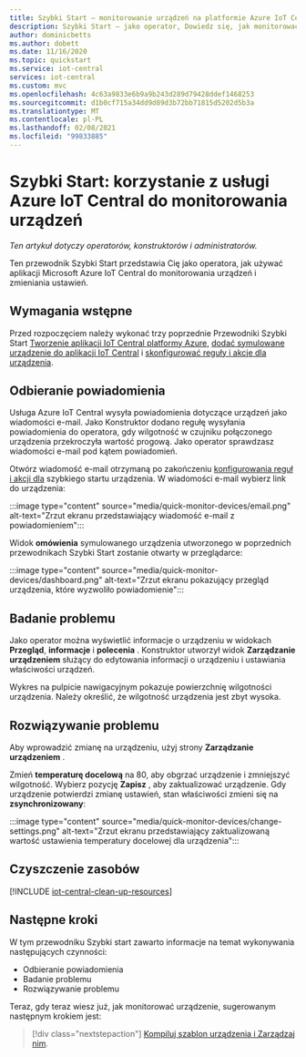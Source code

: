 ```yaml
---
title: Szybki Start — monitorowanie urządzeń na platformie Azure IoT Central
description: Szybki Start — jako operator, Dowiedz się, jak monitorować urządzenia za pomocą aplikacji IoT Central platformy Azure.
author: dominicbetts
ms.author: dobett
ms.date: 11/16/2020
ms.topic: quickstart
ms.service: iot-central
services: iot-central
ms.custom: mvc
ms.openlocfilehash: 4c63a9833e6b9a9b243d289d79428ddef1468253
ms.sourcegitcommit: d1b0cf715a34dd9d89d3b72bb71815d5202d5b3a
ms.translationtype: MT
ms.contentlocale: pl-PL
ms.lasthandoff: 02/08/2021
ms.locfileid: "99833885"
---
```

# <a name="quickstart-use-azure-iot-central-to-monitor-your-devices"></a>Szybki Start: korzystanie z usługi Azure IoT Central do monitorowania urządzeń

*Ten artykuł dotyczy operatorów, konstruktorów i administratorów.*

Ten przewodnik Szybki Start przedstawia Cię jako operatora, jak używać aplikacji Microsoft Azure IoT Central do monitorowania urządzeń i zmieniania ustawień.

## <a name="prerequisites"></a>Wymagania wstępne

Przed rozpoczęciem należy wykonać trzy poprzednie Przewodniki Szybki Start [Tworzenie aplikacji IoT Central platformy Azure](./quick-deploy-iot-central.md), [dodać symulowane urządzenie do aplikacji IoT Central](./quick-create-simulated-device.md) i [skonfigurować reguły i akcje dla urządzenia](quick-configure-rules.md).

## <a name="receive-a-notification"></a>Odbieranie powiadomienia

Usługa Azure IoT Central wysyła powiadomienia dotyczące urządzeń jako wiadomości e-mail. Jako Konstruktor dodano regułę wysyłania powiadomienia do operatora, gdy wilgotność w czujniku połączonego urządzenia przekroczyła wartość progową. Jako operator sprawdzasz wiadomości e-mail pod kątem powiadomień.

Otwórz wiadomość e-mail otrzymaną po zakończeniu [konfigurowania reguł i akcji dla](quick-configure-rules.md) szybkiego startu urządzenia. W wiadomości e-mail wybierz link do urządzenia:

:::image type="content" source="media/quick-monitor-devices/email.png" alt-text="Zrzut ekranu przedstawiający wiadomość e-mail z powiadomieniem":::

Widok **omówienia** symulowanego urządzenia utworzonego w poprzednich przewodnikach Szybki Start zostanie otwarty w przeglądarce:

:::image type="content" source="media/quick-monitor-devices/dashboard.png" alt-text="Zrzut ekranu pokazujący przegląd urządzenia, które wyzwoliło powiadomienie":::

## <a name="investigate-an-issue"></a>Badanie problemu

Jako operator można wyświetlić informacje o urządzeniu w widokach **Przegląd**, **informacje** i **polecenia** . Konstruktor utworzył widok **Zarządzanie urządzeniem** służący do edytowania informacji o urządzeniu i ustawiania właściwości urządzeń.

Wykres na pulpicie nawigacyjnym pokazuje powierzchnię wilgotności urządzenia. Należy określić, że wilgotność urządzenia jest zbyt wysoka.

## <a name="remediate-an-issue"></a>Rozwiązywanie problemu

Aby wprowadzić zmianę na urządzeniu, użyj strony **Zarządzanie urządzeniem** .

Zmień **temperaturę docelową** na 80, aby obgrzać urządzenie i zmniejszyć wilgotność. Wybierz pozycję **Zapisz** , aby zaktualizować urządzenie. Gdy urządzenie potwierdzi zmianę ustawień, stan właściwości zmieni się na **zsynchronizowany**:

:::image type="content" source="media/quick-monitor-devices/change-settings.png" alt-text="Zrzut ekranu przedstawiający zaktualizowaną wartość ustawienia temperatury docelowej dla urządzenia":::

## <a name="clean-up-resources"></a>Czyszczenie zasobów

[!INCLUDE [iot-central-clean-up-resources](../../../includes/iot-central-clean-up-resources.md)]

## <a name="next-steps"></a>Następne kroki

W tym przewodniku Szybki start zawarto informacje na temat wykonywania następujących czynności:

* Odbieranie powiadomienia
* Badanie problemu
* Rozwiązywanie problemu

Teraz, gdy teraz wiesz już, jak monitorować urządzenie, sugerowanym następnym krokiem jest:

> [!div class="nextstepaction"]
> [Kompiluj szablon urządzenia i Zarządzaj nim](howto-set-up-template.md).
